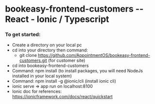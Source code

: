 # bookeasy-frontend-customers -- React - Ionic / Typescript
###  To get started:
- Create a directory on your local pc
- cd into your directory then command: 
  + git clone https://github.com/AppointmentOS/bookeasy-frontend-customers.git (for customer site)
- cd into bookeasy-frontend-customers
- Command: npm install (to install packages, you will need NodeJs installed in your local system)
- Command: npm install -g @ionic/cli (install ionic cli)
- ionic serve => app run on localhost:8100
- Ionic doc for references: https://ionicframework.com/docs/react/quickstart
